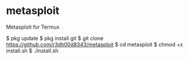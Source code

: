 # metasploit
Metasploit for Termux

$ pkg update
$ pkg install git
$ git clone https://github.com/r3dh00d8343/metasploit
$ cd metasploit
$ chmod +x install.sh
$ ./install.sh
